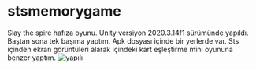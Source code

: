 # stsmemorygame
Slay the spire hafıza oyunu.
Unity versiyon 2020.3.14f1 sürümünde yapıldı.
Baştan sona tek başıma yaptım.
Apk dosyası içinde bir yerlerde var.
Sts içinden ekran görüntüleri alarak içindeki kart eşleştirme mini oyununa benzer yaptım.
![yapılı](https://user-images.githubusercontent.com/39348003/163720986-d612c76e-381f-4b48-abf9-2e33296749c6.gif)
